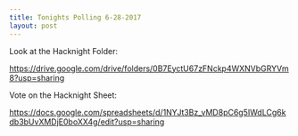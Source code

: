 ```yaml
---
title: Tonights Polling 6-28-2017
layout: post
---
```

Look at the Hacknight Folder:

<https://drive.google.com/drive/folders/0B7EyctU67zFNckp4WXNVbGRYVm8?usp=sharing>

Vote on the Hacknight Sheet:

<https://docs.google.com/spreadsheets/d/1NYJt3Bz_vMD8pC6g5IWdLCg6kdb3bUvXMDjE0boXX4g/edit?usp=sharing>
